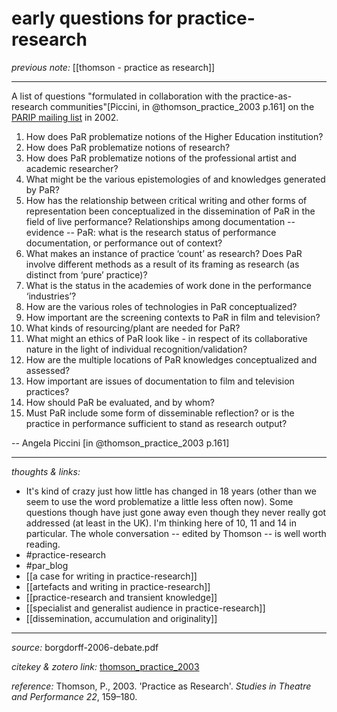 # early questions for practice-research

_previous note:_ [[thomson - practice as research]]

---

A list of questions "formulated in collaboration with the practice-as-research communities"[Piccini, in @thomson_practice_2003 p.161] on the [PARIP mailing list](https://www.jiscmail.ac.uk/cgi-bin/webadmin?A0=PARIP) in 2002. 

1. How does PaR problematize notions of the Higher Education institution?
2. How does PaR problematize notions of research?
3. How does PaR problematize notions of the professional artist and academic researcher?
4. What might be the various epistemologies of and knowledges generated by PaR?
5. How has the relationship between critical writing and other forms of representation been conceptualized in the dissemination of PaR in the field of live performance? Relationships among documentation -- evidence -- PaR: what is the research status of performance documentation, or performance out of context?
6. What makes an instance of practice ‘count’ as research? Does PaR involve different methods as a result of its framing as research (as distinct from ‘pure’ practice)?
7. What is the status in the academies of work done in the performance ‘industries’?
8. How are the various roles of technologies in PaR conceptualized?
9. How important are the screening contexts to PaR in film and television?
10. What kinds of resourcing/plant are needed for PaR?
11. What might an ethics of PaR look like - in respect of its collaborative
nature in the light of individual recognition/validation?
12. How are the multiple locations of PaR knowledges conceptualized
and assessed?
13. How important are issues of documentation to film and television
practices?
14. How should PaR be evaluated, and by whom?
15. Must PaR include some form of disseminable reflection? or is the
practice in performance sufficient to stand as research output?

-- Angela Piccini [in @thomson_practice_2003 p.161]



---

_thoughts & links:_

- It's kind of crazy just how little has changed in 18 years (other than we seem to use the word problematize a little less often now). Some questions though have just gone away even though they never really got addressed (at least in the UK). I'm thinking here of 10, 11 and 14 in particular. The whole conversation -- edited by Thomson -- is well worth reading. 
- #practice-research 
- #par_blog 
- [[a case for writing in practice-research]]
- [[artefacts and writing in practice-research]]
- [[practice-research and transient knowledge]]
- [[specialist and generalist audience in practice-research]]
- [[dissemination, accumulation and originality]]


---

_source:_ borgdorff-2006-debate.pdf

_citekey & zotero link:_ [thomson_practice_2003](zotero://select/items/1_2L3RKVVB)

_reference:_ Thomson, P., 2003. 'Practice as Research'. _Studies in Theatre and Performance 22_, 159–180.


